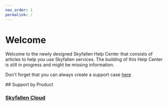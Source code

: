 ```yaml
---
nav_order: 1
permalink: /
---
```


# Welcome

Welcome to the newly designed Skyfallen Help Center that consists of articles to help you use Skyfallen services.
The building of this Help Center is still in progress and might be missing information.

Don't forget that you can always create a support case [here](https://sc.skyfallen.org)

## Support by Product

### [Skyfallen Cloud](/cloud/)
